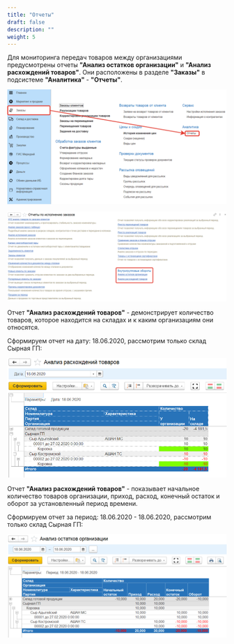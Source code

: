```yaml
---
title: "Отчеты"
draft: false
description: ""
weight: 5
---
```


Для мониторинга передач товаров между организациями предусмотрены отчеты **"Анализ остатков организации"** и **"Анализ расхождений товаров"**. Они расположены в разделе **"Заказы"** в подсистеме **"Аналитика"** - **"Отчеты"**.

[![1][1]][1]

[![2][2]][2]

Отчет **"Анализ расхождений товаров"** - демонстрирует количество товаров, которое находится на складах и к каким организациям они относятся.

Сформируем отчет на дату: 18.06.2020, рассмотрим только склад Сырная ГП:

[![3][3]][3]

Отчет **"Анализ расхождений товаров"** - показывает начальное количество товаров организации, приход, расход, конечный остаток и оборот за установленный период времени.

Сформируем отчет за период: 18.06.2020 - 18.06.2020, рассмотрим только склад Сырная ГП:

[![4][4]][4]

[1]: 1.png
[2]: 2.png
[3]: 3.png
[4]: 4.png